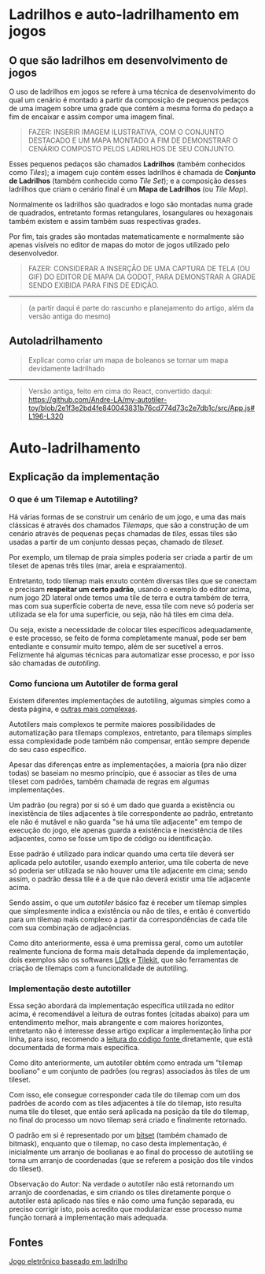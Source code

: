 # Ladrilhos e auto-ladrilhamento em jogos
## O que são ladrilhos em desenvolvimento de jogos
O uso de ladrilhos em jogos se refere à uma técnica de desenvolvimento do qual um cenário é montado a partir da composição de pequenos pedaços de uma imagem sobre uma grade que contém a mesma forma do pedaço a fim de encaixar e assim compor uma imagem final.

> FAZER: INSERIR IMAGEM ILUSTRATIVA, COM O CONJUNTO DESTACADO E UM MAPA MONTADO A FIM DE DEMONSTRAR O CENÁRIO COMPOSTO PELOS LADRILHOS DE SEU CONJUNTO.

Esses pequenos pedaços são chamados **Ladrilhos** (também conhecidos como *Tiles*); a imagem cujo contém esses ladrilhos é chamada de **Conjunto de Ladrilhos** (também conhecido como *Tile Set*); e a composição desses ladrilhos que criam o cenário final é um **Mapa de Ladrilhos** (ou *Tile Map*).

Normalmente os ladrilhos são quadrados e logo são montadas numa grade de quadrados, entretanto formas retangulares, losangulares ou hexagonais também existem e assim também suas respectivas grades.

Por fim, tais grades são montadas matematicamente e normalmente são apenas visíveis no editor de mapas do motor de jogos utilizado pelo desenvolvedor.

> FAZER: CONSIDERAR A INSERÇÃO DE UMA CAPTURA DE TELA (OU GIF) DO EDITOR DE MAPA DA GODOT, PARA DEMONSTRAR A GRADE SENDO EXIBIDA PARA FINS DE EDIÇÃO.

---------------------
> (a partir daqui é parte do rascunho e planejamento do artigo, além da versão antiga do mesmo)

## Autoladrilhamento
> Explicar como criar um mapa de boleanos se tornar um mapa devidamente ladrilhado

-------------------------------
> Versão antiga, feito em cima do React, convertido daqui: https://github.com/Andre-LA/my-autotiler-toy/blob/2e1f3e2bd4fe840043831b76cd774d73c2e7db1c/src/App.js#L196-L320

# Auto-ladrilhamento

## Explicação da implementação

### O que é um Tilemap e Autotiling?

Há várias formas de se construir um cenário de um jogo, e uma das mais clássicas é
através dos chamados _Tilemaps_, que são a construção de um cenário através de pequenas
peças chamadas de _tiles_, essas tiles são usadas a partir de um conjunto dessas peças,
chamado de _tileset_.

Por exemplo, um tilemap de praia simples poderia ser criada a partir de um tileset de
apenas três tiles (mar, areia e espraiamento).

Entretanto, todo tilemap mais enxuto contém diversas tiles que se conectam e
precisam **respeitar um certo padrão**, usando o exemplo do editor acima,
num jogo 2D lateral onde temos uma tile de terra e outra também de terra, mas com sua
superfície coberta de neve, essa tile com neve só poderia ser utilizada se ela for
uma superfície, ou seja, não há tiles em cima dela.

Ou seja, existe a necessidade de colocar tiles específicos adequadamente, e este processo,
se feito de forma completamente manual, pode ser bem entediante e consumir muito tempo, além
de ser sucetível a erros. Felizmente há algumas técnicas para automatizar esse processo,
e por isso são chamadas de _autotiling_.

### Como funciona um Autotiler de forma geral
Existem diferentes implementações de autotiling, algumas simples como a desta página,
e [outras mais complexas](https://twitter.com/x_rxi/status/1276576637333770244).

Autotilers mais complexos te permite maiores possibilidades de automatização para tilemaps
complexos, entretanto, para tilemaps simples essa complexidade pode também não compensar,
então sempre depende do seu caso específico.

Apesar das diferenças entre as implementações, a maioria (pra não dizer todas) se baseiam
no mesmo princípio, que é associar as tiles de uma tileset com padrões, também chamada de
regras em algumas implementações.

Um padrão (ou regra) por si só é um dado que guarda a existência ou inexistência de tiles
adjacentes à tile correspondente ao padrão, entretanto ele não é mutável e não guarda
"se há uma tile adjacente" em tempo de execução do jogo, ele apenas guarda a existência
e inexistência de tiles adjacentes, como se fosse um tipo de código ou identificação.

Esse padrão é utilizado para indicar quando uma certa tile deverá ser aplicada pelo
autotiler, usando exemplo anterior, uma tile coberta de neve só poderia ser
utilizada se não houver uma tile adjacente em cima; sendo assim, o padrão dessa tile
é a de que não deverá existir uma tile adjacente acima.

Sendo assim, o que um _autotiler_ básico faz é receber um tilemap simples que
simplesmente indica a existência ou não de tiles, e então é convertido para um tilemap
mais complexo a partir da correspondências de cada tile com sua combinação de adjacências.

Como dito anteriormente, essa é uma premissa geral, como um autotiler realmente funciona
de forma mais detalhada depende da implementação, dois exemplos são os
softwares [LDtk](https://ldtk.io/) e [Tilekit](https://rxi.itch.io/tilekit|),
que são ferramentas de criação de tilemaps com a funcionalidade de autotiling.

### Implementação deste autotiller
Essa seção abordará da implementação específica utilizada no editor acima, é recomendável
a leitura de outras fontes (citadas abaixo) para um entendimento melhor, mais abrangente
e com maiores horizontes, entretanto não é interesse desse artigo explicar a implementação
linha por linha, para isso, recomendo
a <a href="https://github.com/Andre-LA/my-autotiler-toy/blob/main/src/App.js">
leitura do código fonte
</a> diretamente, que está documentada de forma mais específica.

Como dito anteriormente, um autotiler obtém como entrada um "tilemap booliano" e um
conjunto de padrões (ou regras) associados às tiles de um tileset.

Com isso, ele consegue corresponder cada tile do tilemap com um dos padrões de acordo
com as tiles adjacentes à tile do tilemap, isto resulta numa tile do tileset, que
então será aplicada na posição da tile do tilemap, no final do processo um novo tilemap
será criado e finalmente retornado.

O padrão em si é representado por
um <a href="https://en.wikipedia.org/wiki/Bit_array">bitset</a> (também chamado de bitmask),
enquanto que o tilemap, no caso desta implementação, é inicialmente um arranjo de boolianas
e ao final do processo de autotiling se torna um arranjo de coordenadas (que se referem a posição
dos tile vindos do tileset).

Observação do Autor: Na verdade o autotiler não está retornando um arranjo de coordenadas, e sim
criando os tiles diretamente porque o autotiler está aplicado nas tiles e não como uma função
separada, eu preciso corrigir isto, pois acredito que modularizar esse processo numa função
tornará a implementação mais adequada.


## Fontes
[Jogo eletrônico baseado em ladrilho](https://en.wikipedia.org/wiki/Tile-based_video_game)
